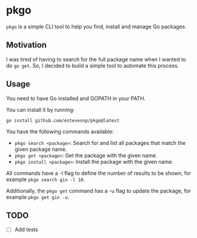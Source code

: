 # pkgo

`pkgo` is a simple CLI tool to help you find, install and manage Go packages.

## Motivation

I was tired of having to search for the full package name when I wanted to do `go get`.
So, I decided to build a simple tool to automate this process.

## Usage

You need to have Go installed and GOPATH in your PATH.

You can install it by running:

`go install github.com/estevesnp/pkgo@latest`

You have the following commands available:

- `pkgo search <package>`: Search for and list all packages that match the given package name.
- `pkgo get <package>`: Get the package with the given name.
- `pkgo install <package>`: Install the package with the given name.

All commands have a -l flag to define the number of results to be shown, for example `pkgo search gin -l 10`.

Additionally, the `pkgo get` command has a -u flag to update the package, for example `pkgo get gin -u`.

## TODO

- [ ] Add tests
